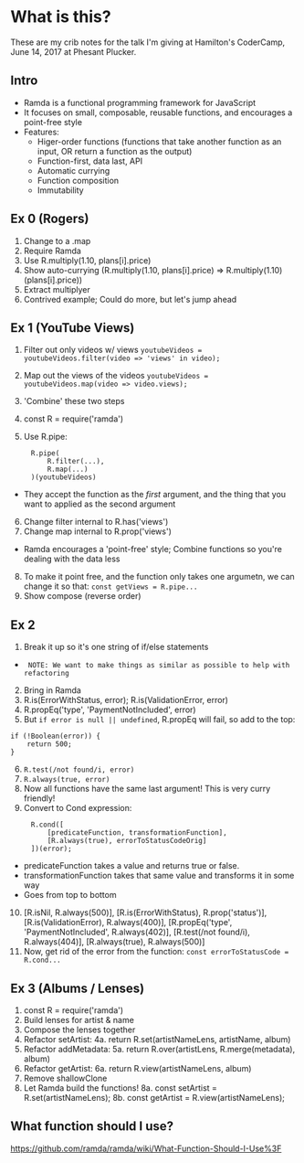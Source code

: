 # What is this?

These are my crib notes for the talk I'm giving at Hamilton's CoderCamp, June 14, 2017 at Phesant Plucker.

## Intro

* Ramda is a functional programming framework for JavaScript
* It focuses on small, composable, reusable functions, and encourages a point-free style
* Features:
    * Higer-order functions (functions that take another function as an input, OR return a function as the output)
    * Function-first, data last, API
    * Automatic currying
    * Function composition
    * Immutability

## Ex 0 (Rogers)

1. Change to a .map
2. Require Ramda
3. Use R.multiply(1.10, plans[i].price)
4. Show auto-currying (R.multiply(1.10, plans[i].price) => R.multiply(1.10)(plans[i].price))
5. Extract multiplyer
6. Contrived example; Could do more, but let's jump ahead

## Ex 1 (YouTube Views)

1. Filter out only videos w/ views
`youtubeVideos = youtubeVideos.filter(video => 'views' in video);`

2. Map out the views of the videos
`youtubeVideos = youtubeVideos.map(video => video.views);`
3. 'Combine' these two steps
4. const R = require('ramda')
5. Use R.pipe:
```
     R.pipe(
         R.filter(...),
         R.map(...)
     )(youtubeVideos)
```
 *    They accept the function as the _first_ argument, and the thing that you want to applied as the second argument
6. Change filter internal to R.has('views')
7. Change map internal to R.prop('views')
 * Ramda encourages a 'point-free' style; Combine functions so you're dealing with the data less
8. To make it point free, and the function only takes one argumetn, we can change it so that:
`const getViews = R.pipe...`
9. Show compose (reverse order)

## Ex 2

1. Break it up so it's one string of if/else statements
 *      NOTE: We want to make things as similar as possible to help with refactoring
2. Bring in Ramda
3. R.is(ErrorWithStatus, error); R.is(ValidationError, error)
4. R.propEq('type', 'PaymentNotIncluded', error)
5. But `if error is null || undefined`, R.propEq will fail, so add to the top:
```
if (!Boolean(error)) {
    return 500;
}
```
6. `R.test(/not found/i, error)`
7. `R.always(true, error)`
8. Now all functions have the same last argument! This is very curry friendly!
9. Convert to Cond expression:
```
     R.cond([
         [predicateFunction, transformationFunction],
         [R.always(true), errorToStatusCodeOrig]
     ])(error);
```
 *    predicateFunction takes a value and returns true or false.
 *    transformationFunction takes that same value and transforms it in some way
 *    Goes from top to bottom
10.  [R.isNil, R.always(500)],
     [R.is(ErrorWithStatus), R.prop('status')],
     [R.is(ValidationError), R.always(400)],
     [R.propEq('type', 'PaymentNotIncluded', R.always(402)],
     [R.test(/not found/i), R.always(404)],
     [R.always(true), R.always(500)]
11. Now, get rid of the error from the function:
     `const errorToStatusCode = R.cond...`

## Ex 3 (Albums / Lenses)

1. const R = require('ramda')
2. Build lenses for artist & name
3. Compose the lenses together
4. Refactor setArtist:
     4a. return R.set(artistNameLens, artistName, album)
5. Refactor addMetadata:
     5a. return R.over(artistLens, R.merge(metadata), album)
6. Refactor getArtist:
     6a. return R.view(artistNameLens, album)
7. Remove shallowClone
8. Let Ramda build the functions!
     8a. const setArtist = R.set(artistNameLens);
     8b. const getArtist = R.view(artistNameLens);

## What function should I use?

https://github.com/ramda/ramda/wiki/What-Function-Should-I-Use%3F